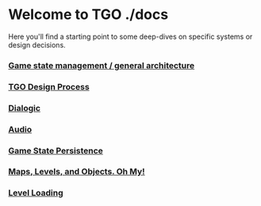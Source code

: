# Welcome to TGO ./docs

Here you'll find a starting point to some deep-dives on specific systems
or design decisions.

### [Game state management / general architecture](./tgo-arch.md)
### [TGO Design Process](./tgo-design.md)
### [Dialogic](./tgo-dialogic.md)
### [Audio](./tgo-audio.md)
### [Game State Persistence](./tgo-save-load.md)
### [Maps, Levels, and Objects. Oh My!](./tgo-levels.md)
### [Level Loading](./tgo-level-loading.md)